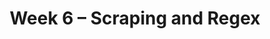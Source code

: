 ---
    title: Week 6 – Scraping and Regex
    weekNumber: 6
    days:
      - date: 2021-5-2
        events:
          "**LEC 15**{: .label .label-lecture } [Requests and Parsing HTML](resources/lectures/lec15/lec15.html)":
            "[Ch. 7.3](https://notes.dsc80.com/content/07/html.html)"
                
          "**Lab 5**{: .label .label-lab } **[Imputation (due 5/2)](https://github.com/dsc-courses/dsc80-2022-sp/blob/main/labs/05-imputation/lab.ipynb)**":
      - date: 2021-5-4
        events:
          "**LEC 16**{: .label .label-lecture } Regular Expressions":
            "[Ch. 7.3](https://notes.dsc80.com/content/07/html.html), [8.1](https://notes.dsc80.com/content/08/patterns.html)"
                
          "**DIS 5**{: .label .label-disc } **[Scraping (due 5/7)](https://github.com/dsc-courses/dsc80-2022-sp/tree/main/discussions/05-scraping)**":
      - date: 2021-5-6
        events:
          "**LEC 17**{: .label .label-lecture } More Regular Expressions and Text":
            "[Ch. 8.1-8.2](https://notes.dsc80.com/content/08/introduction.html)"
                
---